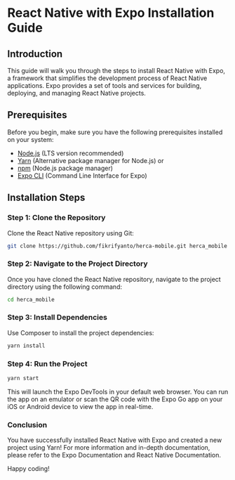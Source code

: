 # React Native with Expo Installation Guide

## Introduction

This guide will walk you through the steps to install React Native with Expo, a framework that simplifies the development process of React Native applications. Expo provides a set of tools and services for building, deploying, and managing React Native projects.

## Prerequisites

Before you begin, make sure you have the following prerequisites installed on your system:

- [Node.js](https://nodejs.org/) (LTS version recommended)
- [Yarn](https://yarnpkg.com/) (Alternative package manager for Node.js) or
- [npm](https://www.npmjs.com/) (Node.js package manager)
- [Expo CLI](https://docs.expo.dev/get-started/installation/) (Command Line Interface for Expo)

## Installation Steps

### Step 1: Clone the Repository

Clone the React Native repository using Git:

```bash
git clone https://github.com/fikrifyanto/herca-mobile.git herca_mobile
```

### Step 2: Navigate to the Project Directory

Once you have cloned the React Native repository, navigate to the project directory using the following command:

```bash
cd herca_mobile
```

### Step 3: Install Dependencies

Use Composer to install the project dependencies:

```bash
yarn install
```

### Step 4: Run the Project

```bash
yarn start
```

This will launch the Expo DevTools in your default web browser. You can run the app on an emulator or scan the QR code with the Expo Go app on your iOS or Android device to view the app in real-time.

### Conclusion

You have successfully installed React Native with Expo and created a new project using Yarn! For more information and in-depth documentation, please refer to the Expo Documentation and React Native Documentation.

Happy coding!
